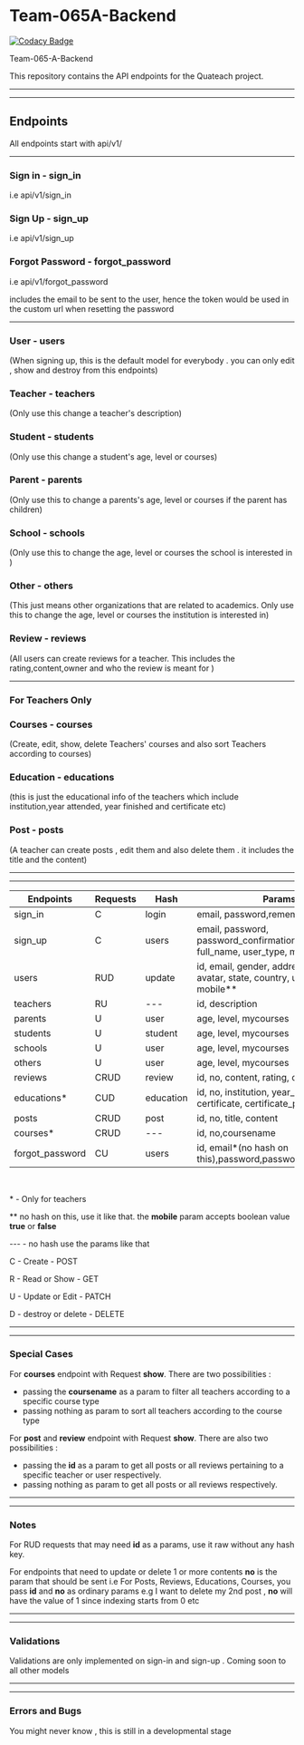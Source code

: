 # Team-065A-Backend

[![Codacy Badge](https://api.codacy.com/project/badge/Grade/9ff0babe29e74d9a8eb7f9d299cf1d29)](https://app.codacy.com/gh/BuildForSDGCohort2/Team-065A-Backend?utm_source=github.com&utm_medium=referral&utm_content=BuildForSDGCohort2/Team-065A-Backend&utm_campaign=Badge_Grade_Settings)

Team-065-A-Backend

This repository contains the API endpoints for the Quateach project.

---

---

## Endpoints

All endpoints start with api/v1/

---

### Sign in - sign_in

i.e api/v1/sign_in

### Sign Up - sign_up

i.e api/v1/sign_up

### Forgot Password - forgot_password

i.e api/v1/forgot_password

includes the email to be sent to the user, hence the token would be used in the custom url when resetting the password

---

### User - users

(When signing up, this is the default model for everybody . you can only edit , show and destroy from this endpoints)

### Teacher - teachers

(Only use this change a teacher's description)

### Student - students

(Only use this change a student's age, level or courses)

### Parent - parents

(Only use this to change a parents's age, level or courses if the parent has children)

### School - schools

(Only use this to change the age, level or courses the school is interested in )

### Other - others

(This just means other organizations that are related to academics. Only use this to change the age, level or courses the institution is interested in)

### Review - reviews

(All users can create reviews for a teacher. This includes the rating,content,owner and who the review is meant for )

---

### **For Teachers Only**

### Courses - courses

(Create, edit, show, delete Teachers' courses and also sort Teachers according to courses)

### Education - educations

(this is just the educational info of the teachers which include institution,year attended, year finished and certificate etc)

### Post - posts

(A teacher can create posts , edit them and also delete them . it includes the title and the content)

---

---

| Endpoints       | Requests | Hash      | Params                                                                           |
| --------------- | -------- | --------- | -------------------------------------------------------------------------------- |
| sign_in         | C        | login     | email, password,remember                                                         |
| sign_up         | C        | users     | email, password, password_confirmation, phone, full_name, user_type, mobile\*\*  |
| users           | RUD      | update    | id, email, gender, address, phone, avatar, state, country, user_type, mobile\*\* |
| teachers        | RU       | ---       | id, description                                                                  |
| parents         | U        | user      | age, level, mycourses                                                            |
| students        | U        | student   | age, level, mycourses                                                            |
| schools         | U        | user      | age, level, mycourses                                                            |
| others          | U        | user      | age, level, mycourses                                                            |
| reviews         | CRUD     | review    | id, no, content, rating, owner                                                   |
| educations\*    | CUD      | education | id, no, institution, year_from, year_to, certificate, certificate_proof          |
| posts           | CRUD     | post      | id, no, title, content                                                           |
| courses\*       | CRUD     | ---       | id, no,coursename                                                                |
| forgot_password | CU       | users     | id, email\*(no hash on this),password,password_confirmation                      |

<br>

\* - Only for teachers

\*\* no hash on this, use it like that. the **mobile** param accepts boolean value **true** or **false**

--- - no hash use the params like that

C - Create - POST

R - Read or Show - GET

U - Update or Edit - PATCH

D - destroy or delete - DELETE

---

---

### Special Cases

For **courses** endpoint with Request **show**. There are two possibilities :

- passing the **coursename** as a param to filter all teachers according to a specific course type
- passing nothing as param to sort all teachers according to the course type

For **post** and **review** endpoint with Request **show**. There are also two possibilities :

- passing the **id** as a param to get all posts or all reviews pertaining to a specific teacher or user respectively.
- passing nothing as param to get all posts or all reviews respectively.

---

---

### Notes

For RUD requests that may need **id** as a params, use it raw without any hash key.

For endpoints that need to update or delete 1 or more contents **no** is the param that should be sent
i.e For Posts, Reviews, Educations, Courses, you pass **id** and **no** as ordinary params
e.g I want to delete my 2nd post , **no** will have the value of 1 since indexing starts from 0 etc

---

---

### Validations

Validations are only implemented on sign-in and sign-up . Coming soon to all other models

---

---

### Errors and Bugs

You might never know , this is still in a developmental stage
